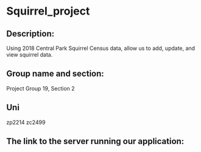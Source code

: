 Squirrel_project
==== 
Description:
------- 
Using 2018 Central Park Squirrel Census data, allow us to add, update, and view squirrel data.

Group name and section:
------- 
Project Group 19, Section 2

Uni
------- 
zp2214
zc2499

The link to the server running our application:
------- 
